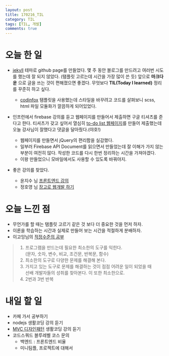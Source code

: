 ```yaml
---
layout: post
title: 170216_TIL
category: TIL
tags: [TIL, 개발]
comments: true
---
```

# 오늘 한 일
- [jekyll](https://jekyllrb.com/) 테마로 github page를 만들었다. 몇 주 동안 블로그를 만드려고 여러번 시도를 했는데 잘 되지 않았다. (탬플릿 고르는데 시간을 가장 많이 쓴 듯) 앞으로 **마크다운** 으로 글을 쓰는 것이 편해졌으면 좋겠다. 무엇보다 **TIL(Today I learned)** 정리를 꾸준히 하고 싶다.

	- [codinfox](https://github.com/codinfox/codinfox-lanyon) 탬플릿을 사용했는데 스타일을 바꾸려고 코드를 살펴보니 scss, html 파일 모듈화가 깔끔하게 되어있었다.

- 인프런에서 firebase 강의를 듣고 웹페이지를 만들어서 제출하면 구글 티셔츠를 준다고 한다. 티셔츠가 갖고 싶어서 열심히 [to-do list 웹페이지](https://simple-todolist.firebaseapp.com/)를 만들어 제출했는데 오늘 강사님이 잘했다고 댓글을 달아줬다.(야호!)

	- 웹페이지를 만들면서 jQuery의 편리함을 실감했다.
	- 일부러 Firebase API Document를 읽으면서 만들었는데 잘 이해가 가지 않는 부분이 여전히 많다. 작성한 코드를 다시 한번 정리하는 시간을 가져야겠다.
	- 이왕 만들었으니 모바일에서도 사용할 수 있도록 바꿔야지.

- 좋은 강의를 찾았다.
	- 윤지수 님 [프론트엔드 강의](http://olc.kr/course/course_online_view.jsp?id=470&cid=524#self)
	- 정호영 님 [장고로 웹개발 하기](https://www.inflearn.com/%EC%83%81%ED%92%88/django-%EB%A1%9C-%EC%9B%B9-%EA%B0%9C%EB%B0%9C%ED%95%98%EA%B8%B0-1/)



# 오늘 느낀 점
- 무언가를 할 때는 탬플릿 고르기 같은 것 보다 더 중요한 것을 먼저 하자.
- 이론을 학습하는 시간과 실제로 만들어 보는 시간을 적절하게 분배하자.
- 이고잉님의 [적정수준의 공부](https://opentutorials.org/course/1189/10015)  
>1. 프로그램을 만드는데 필요한 최소한의 도구를 익힌다.  
>  (문자, 숫자, 변수, 비교, 조건문, 반복문, 함수)
>2. 최소한의 도구로 다양한 문제를 해결해 본다.
>3. 가지고 있는 도구로 문제를 해결하는 것이 점점 어려운 일이 되었을 때   
  선배 개발자들의 성취를 찾아본다. 이 또한 최소한으로.
>4. 2번과 3번 반복


# 내일 할 일
- 카페 가서 공부하기
- nodejs 생활코딩 강의 듣기
- [MVC 디자인패턴](https://opentutorials.org/course/697/3828) 생활코딩 강의 듣기
- 코드스쿼드 블루레벨 코스 문의
	- 백엔드 : 프론트엔드 비율
	- 미니팀플, 프로젝트에 대해서
